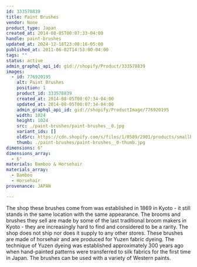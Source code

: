 ```yaml
---
id: 333578839
title: Paint Brushes
vendor: None
product_type: Japan
created_at: 2014-08-05T00:07:33-04:00
handle: paint-brushes
updated_at: 2024-12-18T23:08:16-05:00
published_at: 2011-06-02T14:53:00-04:00
tags: ""
status: active
admin_graphql_api_id: gid://shopify/Product/333578839
images:
  - id: 776920195
    alt: Paint Brushes
    position: 1
    product_id: 333578839
    created_at: 2014-08-05T00:07:34-04:00
    updated_at: 2014-08-05T00:07:34-04:00
    admin_graphql_api_id: gid://shopify/ProductImage/776920195
    width: 1024
    height: 1024
    src: ./paint-brushes/paint-brushes__0.jpg
    variant_ids: []
    oldSrc: https://cdn.shopify.com/s/files/1/0589/2901/products/smallbrushes.jpeg?v=1407211654
    thumb: ./paint-brushes/paint-brushes__0-thumb.jpg
dimensions: 6"
dimensions_array:
  - 6"
materials: Bamboo & Horsehair
materials_array:
  - Bamboo
  - Horsehair
provenance: JAPAN

---
```


The shop these brushes come from was established in 1869 in Kyoto \- it still stands in the same location with the same appearance. The brooms and brushes they sell are made by some of the last traditional broom makers in Kyoto \- they are increasingly hard to find and considered to be a rarity. The shop does not ship nor does it supply to any other stores. These brushes are made of horsehair and are produced for Yuzen fabric dyeing. The technique of Yuzen dyeing was established approximately 300 years ago when hand-painted patterns were transferred to silk fabrics for the first time in Japan. The brushes can be used with a variety of Western paints.